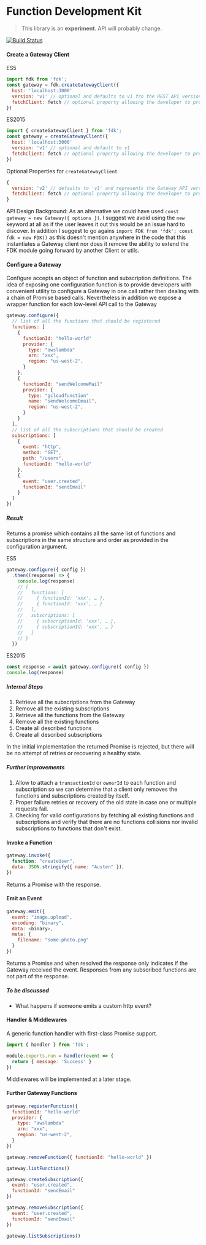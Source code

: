# Function Development Kit

> This library is an **experiment**. API will probably change.

[![Build Status](https://travis-ci.org/serverless/fdk.svg?branch=master)](https://travis-ci.org/serverless/fdk)

#### Create a Gateway Client

ES5

```js
import fdk from 'fdk';
const gateway = fdk.createGatewayClient({
  host: 'localhost:3000'
  version: 'v1' // optional and defaults to v1 fro the REST API version
  fetchClient: fetch // optional property allowing the developer to provide their own http lib
})
```

ES2015

```js
import { createGatewayClient } from 'fdk';
const gateway = createGatewayClient({
  host: 'localhost:3000'
  version: 'v1' // optional and default to v1
  fetchClient: fetch // optional property allowing the developer to provide their own http lib
})
```

Optional Properties for `createGatewayClient`

```js
{
  version: 'v2' // defaults to 'v1' and represents the Gateway API version to connect to
  fetchClient: fetch // optional property allowing the developer to provide their own http lib. ideal for mocking or to cover edge cases like passing in special headers for passing a proxy
}
```

API Design Background: As an alternative we could have used `const gateway = new Gateway({ options })`. I suggest we avoid using the `new` keyword at all as if the user leaves it out this would be an issue hard to discover. In addition I suggest to go agains `import FDK from 'fdk'; const fdk = new FDK()` as this doesn't mention anywhere in the code that this instantiates a Gateway client nor does it remove the ability to extend the FDK module going forward by another Client or utils.

#### Configure a Gateway

Configure accepts an object of function and subscription definitions. The idea of exposing one configuration function is to provide developers with convenient utility to configure a Gateway in one call rather then dealing with a chain of Promise based calls. Nevertheless in addition we expose a wrapper function for each low-level API call to the Gateway

```js
gateway.configure({
  // list of all the functions that should be registered
  functions: [
    {
      functionId: "hello-world"
      provider: {
        type: "awslambda"
        arn: "xxx",
        region: "us-west-2",
      }
    },
    {
      functionId: "sendWelcomeMail"
      provider: {
        type: "gcloudfunction"
        name: "sendWelcomeEmail",
        region: "us-west-2",
      }
    }
  ],
  // list of all the subscriptions that should be created
  subscriptions: [
    {
      event: "http",
      method: "GET",
      path: "/users",
      functionId: "hello-world"
    },
    {
      event: "user.created",
      functionId: "sendEmail"
    }
  ]
})
```

##### Result

Returns a promise which contains all the same list of functions and subscriptions in the same structure and order as provided in the configuration argument.

ES5

```js
gateway.configure({ config })
  .then((response) => {
    console.log(response)
    // {
    //   functions: [
    //     { functionId: 'xxx', … },
    //     { functionId: 'xxx', … }
    //   ],
    //   subscriptions: [
    //     { subscriptionId: 'xxx', … },
    //     { subscriptionId: 'xxx', … }
    //   ]
    // }
  })
```

ES2015

```js
const response = await gateway.configure({ config })
console.log(response)
```

##### Internal Steps

1. Retrieve all the subscriptions from the Gateway
2. Remove all the existing subscriptions
3. Retrieve all the functions from the Gateway
4. Remove all the existing functions
5. Create all described functions
6. Create all described subscriptions

In the initial implementation the returned Promise is rejected, but there will be no attempt of retries or recovering a healthy state.

##### Further Improvements

1. Allow to attach a `transactionId` or `ownerId` to each function and subscription so we can determine that a client only removes the functions and subscriptions created by itself.
2. Proper failure retries or recovery of the old state in case one or multiple requests fail.
3. Checking for valid configurations by fetching all existing functions and subscriptions and verify that there are no functions collisions nor invalid subscriptions to functions that don't exist.

#### Invoke a Function

```js
gateway.invoke({
  function: "createUser",
  data: JSON.stringify({ name: "Austen" }),
})
```

Returns a Promise with the response.

#### Emit an Event

```js
gateway.emit({
  event: "image.upload",
  encoding: "binary",
  data: <binary>,
  meta: {
    filename: "some-photo.png"
  }
})
```

Returns a Promise and when resolved the response only indicates if the Gateway received the event.
Responses from any subscribed functions are not part of the response.

##### To be discussed

- What happens if someone emits a custom http event?

#### Handler & Middlewares

A generic function handler with first-class Promise support.

```js
import { handler } from 'fdk';

module.exports.run = handler(event => {
  return { message: 'Success' }
})
```

Middlewares will be implemented at a later stage.

#### Further Gateway Functions

```js
gateway.registerFunction({
  functionId: "hello-world"
  provider: {
    type: "awslambda"
    arn: "xxx",
    region: "us-west-2",
  }
})

gateway.removeFunction({ functionId: "hello-world" })

gateway.listFunctions()

gateway.createSubscription({
  event: "user.created",
  functionId: "sendEmail"
})

gateway.removeSubscription({
  event: "user.created",
  functionId: "sendEmail"
})

gateway.listSubscriptions()
```
